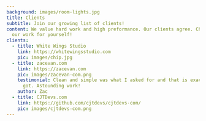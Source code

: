 ```yaml
---
background: images/room-lights.jpg
title: Clients
subtitle: ​​Join our growing list of clients!
content: We value hard work and high preformance. Our clients agree. Check out
  our work for yourself!
clients:
  - title: White Wings Studio
    link: https://whitewingsstudio.com
    pic: images/chip.jpg
  - title: zacevan.com
    link: https://zacevan.com
    pic: images/zacevan-com.png
    testimonial: Clean and simple was what I asked for and that is exactly what I
      got. Astounding work!
    author: Zac
  - title: CJTDevs.com
    link: https://github.com/cjtdevs/cjtdevs-com/
    pic: images/cjtdevs-com.png
---
```

